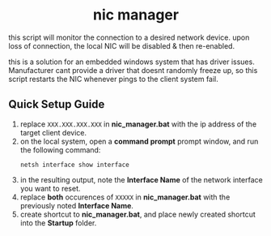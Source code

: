 # <center>nic manager</center>

this script will monitor the connection to a desired network device. upon loss
of connection, the local NIC will be disabled & then re-enabled. 

this is a solution for an embedded windows system that has driver issues. 
Manufacturer cant provide a driver that doesnt randomly freeze up, so this 
script restarts the NIC whenever pings to the client system fail.

## Quick Setup Guide

1. replace `XXX.XXX.XXX.XXX` in **nic_manager.bat** with the ip address of the target client device.
2. on the local system, open a **command prompt** prompt window, and run the following command:
    ```batch
    netsh interface show interface
    ```
3. in the resulting output, note the **Interface Name** of the network interface
   you want to reset.
4. replace **both** occurences of `XXXXX` in **nic_manager.bat** with the previously noted **Interface Name**.
5. create shortcut to **nic_manager.bat**, and place newly created shortcut into the **Startup** folder. 
